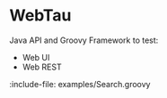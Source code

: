 # WebTau 

Java API and Groovy Framework to test:
* Web UI
* Web REST

:include-file: examples/Search.groovy